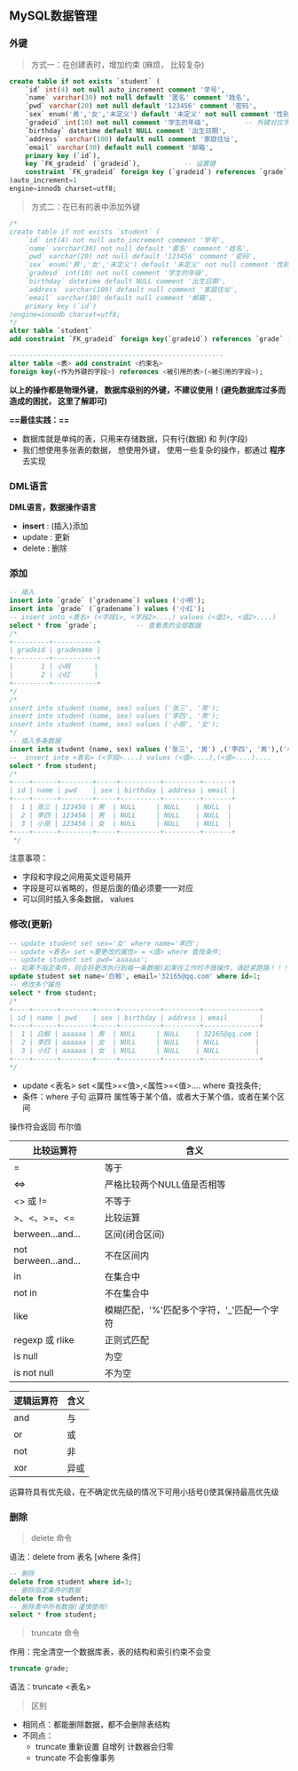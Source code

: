 ## MySQL数据管理

### 外键

> 方式一：在创建表时，增加约束 (麻烦， 比较复杂)

```sql
create table if not exists `student` (
	`id` int(4) not null auto_increment comment '学号',
	`name` varchar(30) not null default '匿名' comment '姓名',
	`pwd` varchar(20) not null default '123456' comment '密码',
	`sex` enum('男','女','未定义') default '未定义' not null comment '性别',
	`gradeid` int(10) not null comment '学生的年级',			-- 外键对应字段
	`birthday` datetime default NULL comment '出生日期',
	`address` varchar(100) default null comment '家庭住址',
	`email` varchar(30) default null comment '邮箱',
	primary key (`id`),					
	key `FK_gradeid` (`gradeid`),			-- 设置键
	constraint `FK_gradeid` foreign key (`gradeid`) references `grade` (`gradeid`)			-- 定义外键联合
)auto_increment=1
engine=innodb charset=utf8;
```



> 方式二：在已有的表中添加外键

```sql
/*
create table if not exists `student` (
	`id` int(4) not null auto_increment comment '学号',
	`name` varchar(30) not null default '匿名' comment '姓名',
	`pwd` varchar(20) not null default '123456' comment '密码',
	`sex` enum('男','女','未定义') default '未定义' not null comment '性别',
	`gradeid` int(10) not null comment '学生的年级',
	`birthday` datetime default NULL comment '出生日期',
	`address` varchar(100) default null comment '家庭住址',
	`email` varchar(30) default null comment '邮箱',
	primary key (`id`)
)engine=innodb charset=utf8;
*/
alter table `student`
add constraint `FK_gradeid` foreign key(`gradeid`) references `grade` (`gradeid`);

------------------------------------------------------
alter table <表> add constraint <约束名> 
foreign key(<作为外键的字段>) references <被引用的表>(<被引用的字段>);
```



**以上的操作都是物理外键， 数据库级别的外键，不建议使用！(避免数据库过多而造成的困扰， 这里了解即可)** 

**==最佳实践：==** 

- 数据库就是单纯的表，只用来存储数据，只有行(数据) 和 列(字段)
- 我们想使用多张表的数据， 想使用外键， 使用一些复杂的操作，都通过 **程序** 去实现



### DML语言

**DML语言，数据操作语言** 

- **insert** : (插入)添加
- update : 更新
- delete : 删除



### 添加

```sql
-- 插入
insert into `grade` (`gradename`) values ('小明');
insert into `grade` (`gradename`) values ('小红');
-- insert into <表名> (<字段1>, <字段2>....) values (<值1>, <值2>....)
select * from `grade`;			-- 查看表的全部数据
/*
+---------+-----------+
| gradeid | gradename |
+---------+-----------+
|       1 | 小明      |
|       2 | 小红      |
+---------+-----------+
*/
/*
insert into student (name, sex) values ('张三', '男'); 
insert into student (name, sex) values ('李四', '男');
insert into student (name, sex) values ('小丽', '女');
*/
-- 插入多条数据
insert into student (name, sex) values ('张三', '男') ,('李四', '男'),('小丽', '女');
--  insert into <表名> (<字段>....) values (<值>....),(<值>....).... 
select * from student;
/*
+----+------+--------+-----+----------+---------+-------+
| id | name | pwd    | sex | birthday | address | email |
+----+------+--------+-----+----------+---------+-------+
|  1 | 张三 | 123456 | 男  | NULL     | NULL    | NULL  |
|  2 | 李四 | 123456 | 男  | NULL     | NULL    | NULL  |
|  3 | 小丽 | 123456 | 女  | NULL     | NULL    | NULL  |
+----+------+--------+-----+----------+---------+-------+
 */

```

注意事项：

- 字段和字段之间用英文逗号隔开
- 字段是可以省略的，但是后面的值必须要一一对应
- 可以同时插入多条数据， values 



### 修改(更新)

```sql
-- update student set sex='女' where name='李四';
-- update <表名> set <要更改的属性> = <值> where 查找条件;
-- update student set pwd='aaaaaa';
-- 如果不指定条件，则会将更改执行到每一条数据(如果在工作时不慎操作，请赶紧跑路！！！嘻嘻)
update student set name='白鲸', email='32165@qq.com' where id=1;
-- 修改多个属性
select * from student;
/*
+----+------+--------+-----+----------+---------+--------------+
| id | name | pwd    | sex | birthday | address | email        |
+----+------+--------+-----+----------+---------+--------------+
|  1 | 白鲸 | aaaaaa | 男  | NULL     | NULL    | 32165@qq.com |
|  2 | 李四 | aaaaaa | 女  | NULL     | NULL    | NULL         |
|  3 | 小红 | aaaaaa | 女  | NULL     | NULL    | NULL         |
+----+------+--------+-----+----------+---------+--------------+
*/
```

- update <表名> set <属性>=<值>,<属性>=<值>.... where 查找条件;
- 条件：where 子句 运算符 属性等于某个值，或者大于某个值，或者在某个区间

操作符会返回 布尔值

| 比较运算符           | 含义                                       |
| -------------------- | ------------------------------------------ |
| =                    | 等于                                       |
| <=>                  | 严格比较两个NULL值是否相等                 |
| <> 或 !=             | 不等于                                     |
| >、<、>=、<=         | 比较运算                                   |
| berween...and...     | 区间(闭合区间)                             |
| not berween...and... | 不在区间内                                 |
| in                   | 在集合中                                   |
| not in               | 不在集合中                                 |
| like                 | 模糊匹配，'%'匹配多个字符，'_'匹配一个字符|
| regexp 或 rlike      | 正则式匹配                                 |
| is null              | 为空                                       |
| is not null          | 不为空                                     |

|逻辑运算符|含义|
| -------------------- | ------------------------------------------ |
| and      | 与         |
| or       | 或       |
| not | 非 |
| xor | 异或 |

运算符具有优先级，在不确定优先级的情况下可用小括号()使其保持最高优先级



### 删除

> delete 命令

语法：delete from 表名 [where 条件]

```sql
-- 删除
delete from student where id=3;
-- 删除指定条件的数据
delete from student;
-- 删除表中所有数据(谨慎使用)
select * from student;
```

> truncate 命令

作用：完全清空一个数据库表，表的结构和索引约束不会变

```sql
truncate grade;
```

语法：truncate <表名>

> 区别

- 相同点：都能删除数据，都不会删除表结构
- 不同点：
    - truncate 重新设置 自增列 计数器会归零
    - truncate 不会影像事务